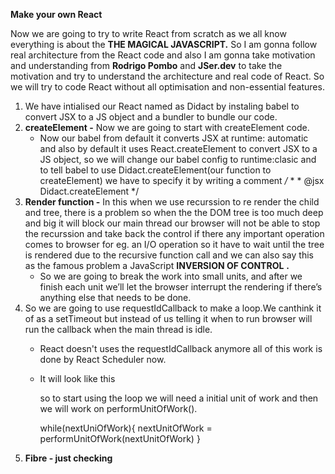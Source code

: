  **Make your own React**

Now we are going to try to write React from scratch as we all know everything is about the **THE MAGICAL JAVASCRIPT.** So I am gonna follow real architecture from the React code and also I am gonna take motivation and understanding from **Rodrigo Pombo** and **JSer.dev** to take the motivation and try to understand the architecture and real code of React. So we will try to code React without all optimisation and non-essential features.

1. We have intialised our React named as Didact by instaling babel to convert JSX to a JS object and a bundler to bundle our code.
2. **createElement -** Now we are going to start with createElement code.
   * Now our babel from default it converts JSX at runtime: automatic and also by default it uses React.createElement to convert JSX to a JS object, so we will change our babel config to runtime:clasic and to tell babel to use Didact.createElement(our function to createElement) we have to specify it by writing a comment
     */* * * @jsx Didact.createElement */
3. **Render function -** In this when we use recurssion to re render the child and tree, there is a problem so when the the DOM tree is too much deep and big it will block our main thread our browser will not be able to stop the recurssion and take back the control if there any important operation comes to browser for eg. an I/O operation so it have to wait until the tree is rendered due to the recursive function call
   and we can also say this as the famous problem a JavaScript **INVERSION OF CONTROL** **.**
   * So we are going to break the work into small units, and after we finish each unit we’ll let the browser interrupt the rendering if there’s anything else that needs to be done.
4. So we are going to use requestIdCallback to make a loop.We canthink it of as a setTimeout but instead of us telling it when to run browser will run the callback when the main thread is idle.
   * React doesn't uses the requestIdCallback anymore all of this work is done by React Scheduler now.
   * It will look like this

     so to start using the loop we will need a initial unit of work and then we will work on performUnitOfWork().

     while(nextUniOfWork){
     nextUnitOfWork = performUnitOfWork(nextUnitOfWork)
     }
5. **Fibre - just checking**

